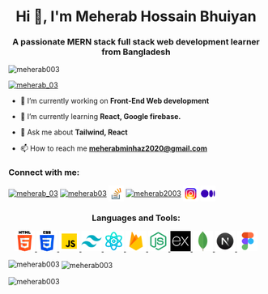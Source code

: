 <h1 align="center">Hi 👋, I'm Meherab Hossain Bhuiyan</h1>
<h3 align="center">A passionate MERN stack full stack web development learner from Bangladesh</h3>

<p align="left"> <img src="https://komarev.com/ghpvc/?username=meherab003&label=Profile%20views&color=0e75b6&style=flat" alt="meherab003" /> </p>

<p align="left"> <a href="https://twitter.com/meherab_03" target="blank"><img src="https://img.shields.io/twitter/follow/meherab_03?logo=twitter&style=for-the-badge" alt="meherab_03" /></a> </p>

- 🔭 I’m currently working on **Front-End Web development**

- 🌱 I’m currently learning **React, Google firebase.**

- 💬 Ask me about **Tailwind, React**

- 📫 How to reach me **meherabminhaz2020@gmail.com**

<h3 align="left">Connect with me:</h3>
<p align="left">
<a href="https://twitter.com/meherab_03" target="blank"><img align="center" src="https://seeklogo.com/images/T/twitter-x-logo-0339F999CF-seeklogo.com.png?v=638264860180000000" alt="meherab_03" height="30" width="30" /></a>
<a href="https://linkedin.com/in/meherab03" target="blank"><img align="center" src="https://cdn1.iconfinder.com/data/icons/logotypes/32/circle-linkedin-512.png" alt="meherab03" height="30" width="30" /></a>
<a href="https://stackoverflow.com/users/meherab-hossain-bhuiyan" target="blank"><img align="center" src="stackoverflow.png" alt="meherab-hossain-bhuiyan" height="30" width="30" /></a>
<a href="https://fb.com/meherab2003" target="blank"><img align="center" src="https://cdn.freebiesupply.com/logos/large/2x/facebook-logo-black-2019.png" alt="meherab2003" height="30" width="30" /></a>
<a href="https://instagram.com/meherab03" target="blank"><img align="center" src="instagram.png" alt="meherab03" height="30" width="30" /></a>
<a href="https://medium.com/@meherabminhaz2020" target="blank"><img align="center" src="medium.png" alt="@meherabminhaz2020" height="30" width="30" /></a>
</p>

<h3 align="center">Languages and Tools:</h3>
<p align="center">
<a href="https://www.w3.org/html/" target="_blank" rel="noreferrer"> <img src="html-5.png" alt="html5" width="40" height="40"/> </a> 
<a href="https://www.w3schools.com/css/" target="_blank" rel="noreferrer"> <img src="css-3.png" alt="css3" width="40" height="40"/> </a> 
<a href="https://developer.mozilla.org/en-US/docs/Web/JavaScript" target="_blank" rel="noreferrer"> <img src="js.png" alt="javascript" width="40" height="40"/> </a>
<a href="https://tailwindcss.com/" target="_blank" rel="noreferrer"> <img src="tailwindcss.png" alt="tailwind" width="40" height="40"/> </a>
<a href="https://reactjs.org/" target="_blank" rel="noreferrer"> <img src="reactjs.png" alt="react" width="40" height="40"/> </a> 
<a href="https://firebase.google.com/" target="_blank" rel="noreferrer"> <img src="firebase.png" alt="firebase" width="40" height="40"/> </a> 
<a href="https://nodejs.org" target="_blank" rel="noreferrer"> <img src="nodejs.png" alt="nodejs" width="40" height="40"/> </a> 
<a href="https://expressjs.com" target="_blank" rel="noreferrer"> <img src="expressjs.png" alt="express" width="40" height="40"/> </a>
<a href="https://www.mongodb.com/" target="_blank" rel="noreferrer"> <img src="mongodb.png" alt="mongodb" width="40" height="40"/> </a> 
<a href="https://nextjs.org/" target="_blank" rel="noreferrer"> <img src="nextjs.png" alt="nextjs" width="40" height="40"/> </a> 
<a href="https://www.figma.com/" target="_blank" rel="noreferrer"> <img src="figma.png" alt="figma" width="40" height="40"/> </a> 
</p>

<p><img align="left" src="https://github-readme-stats.vercel.app/api/top-langs?username=meherab003&show_icons=true&locale=en&layout=compact" alt="meherab003" /></p>

<p>&nbsp;<img align="center" src="https://github-readme-stats.vercel.app/api?username=meherab003&show_icons=true&locale=en" alt="meherab003" /></p>

<p><img align="center" src="https://github-readme-streak-stats.herokuapp.com/?user=meherab003&" alt="meherab003" /></p>
